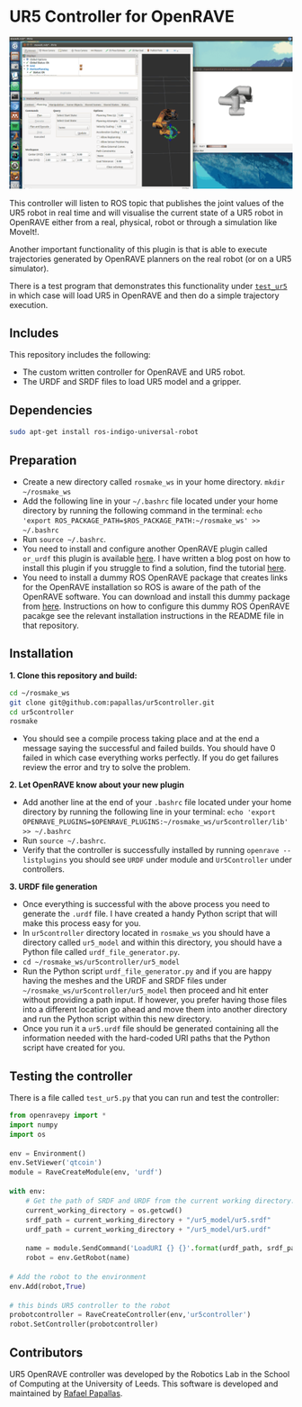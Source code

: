 # UR5 Controller for OpenRAVE

![Plugin Demo](repo_assets/demo.gif "Plugin Demo")

This controller will listen to ROS topic that publishes the joint values of the UR5 robot in real time and will visualise the current state of a UR5 robot in OpenRAVE either from a real, physical, robot or through a simulation like MoveIt!.

Another important functionality of this plugin is that is able to execute trajectories generated by OpenRAVE planners on the real robot (or on a UR5 simulator).

There is a test program that demonstrates this functionality under [`test_ur5`](test_ur5.py) in which case will load UR5 in OpenRAVE and then do a simple trajectory execution.

## Includes
This repository includes the following:
- The custom written controller for OpenRAVE and UR5 robot.
- The URDF and SRDF files to load UR5 model and a gripper.

## Dependencies
```bash
sudo apt-get install ros-indigo-universal-robot
```

## Preparation
- Create a new directory called `rosmake_ws` in your home directory. `mkdir ~/rosmake_ws`
- Add the following line in your `~/.bashrc` file located under your home directory by running the following command in the terminal: `echo 'export ROS_PACKAGE_PATH=$ROS_PACKAGE_PATH:~/rosmake_ws' >> ~/.bashrc`
- Run `source ~/.bashrc`.
- You need to install and configure another OpenRAVE plugin called `or_urdf` this plugin is available [here](https://github.com/personalrobotics/or_urdf). I have written a blog post on 
how to install this plugin if you struggle to find a solution, find the tutorial [here](http://computingstories.com/robotics%20stories/installing-or_urdf-openrave-plugin.html).
- You need to install a dummy ROS OpenRAVE package that creates links for the OpenRAVE installation so ROS is aware of the
path of the OpenRAVE software. You can download and install this dummy package from [here](https://github.com/papallas/openrave). Instructions on how to configure this dummy ROS OpenRAVE
pacakge see the relevant installation instructions in the README file in that repository.

## Installation
**1. Clone this repository and build:**
   ```bash
   cd ~/rosmake_ws
   git clone git@github.com:papallas/ur5controller.git
   cd ur5controller 
   rosmake
   ```
- You should see a compile process taking place and at the end a message saying the successful and failed builds. You should have 0 failed in which case everything works perfectly. If you do get failures review the error and try to solve the problem.

**2. Let OpenRAVE know about your new plugin**
- Add another line at the end of your `.bashrc` file located under your home directory by running the following line in your terminal: `echo 'export OPENRAVE_PLUGINS=$OPENRAVE_PLUGINS:~/rosmake_ws/ur5controller/lib' >> ~/.bashrc`
- Run `source ~/.bashrc`.
- Verify that the controller is successfully installed by running `openrave --listplugins` you should see `URDF` under module and `Ur5Controller` under controllers.

**3. URDF file generation**
- Once everything is successful with the above process you need to generate the `.urdf` file. I have created a handy Python script that will make this process easy for you.
- In `ur5controller` directory located in `rosmake_ws` you should have a directory called `ur5_model` and within this directory, you should have a Python file called `urdf_file_generator.py`.
- `cd ~/rosmake_ws/ur5controller/ur5_model`
- Run the Python script `urdf_file_generator.py` and if you are happy having the meshes and the URDF and SRDF files under
`~/rosmake_ws/ur5controller/ur5_model` then proceed and hit enter without providing a path input. If however, you
prefer having those files into a different location go ahead and move them into another directory and run the Python script
within this new directory.
- Once you run it a `ur5.urdf` file should be generated containing all the information needed with the hard-coded URI paths
that the Python script have created for you.

## Testing the controller
There is a file called `test_ur5.py` that you can run and test the controller:

```python
from openravepy import *
import numpy
import os

env = Environment()
env.SetViewer('qtcoin')
module = RaveCreateModule(env, 'urdf')

with env:
    # Get the path of SRDF and URDF from the current working directory.
    current_working_directory = os.getcwd()
    srdf_path = current_working_directory + "/ur5_model/ur5.srdf"
    urdf_path = current_working_directory + "/ur5_model/ur5.urdf"

    name = module.SendCommand('LoadURI {} {}'.format(urdf_path, srdf_path))
    robot = env.GetRobot(name)

# Add the robot to the environment
env.Add(robot,True)

# this binds UR5 controller to the robot
probotcontroller = RaveCreateController(env,'ur5controller')
robot.SetController(probotcontroller)
```

## Contributors
UR5 OpenRAVE controller was developed by the Robotics Lab in the School of Computing at the University of Leeds. This software is developed and maintained by [Rafael Papallas](https://github.com/papallas).

